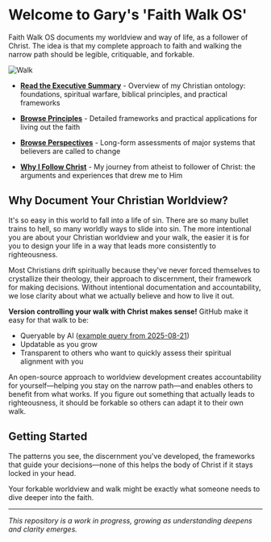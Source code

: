 # Welcome to Gary's 'Faith Walk OS'

Faith Walk OS documents my worldview and way of life, as a follower of Christ. The idea is that my complete approach to faith and walking the narrow path should be legible, critiquable, and forkable.

![Walk](artworks/walk.png)

- **[Read the Executive Summary](christian-ontology_executive-summary.md)** - Overview of my Christian ontology: foundations, spiritual warfare, biblical principles, and practical frameworks

- **[Browse Principles](principles/)** - Detailed frameworks and practical applications for living out the faith

- **[Browse Perspectives](perspectives/)** - Long-form assessments of major systems that believers are called to change

- **[Why I Follow Christ](why-i-follow-christ.md)** - My journey from atheist to follower of Christ: the arguments and experiences that drew me to Him

## Why Document Your Christian Worldview?

It's so easy in this world to fall into a life of sin. There are so many bullet trains to hell, so many worldly ways to slide into sin. The more intentional you are about your Christian worldview and your walk, the easier it is for you to design your life in a way that leads more consistently to righteousness.

Most Christians drift spiritually because they've never forced themselves to crystallize their theology, their approach to discernment, their framework for making decisions. Without intentional documentation and accountability, we lose clarity about what we actually believe and how to live it out.

**Version controlling your walk with Christ makes sense!** GitHub make it easy for that walk to be:
- Queryable by AI ([example query from 2025-08-21](https://www.perplexity.ai/search/solely-given-this-https-github-do4pkDULQXqv6jpHT.wXvQ))
- Updatable as you grow  
- Transparent to others who want to quickly assess their spiritual alignment with you

An open-source approach to worldview development creates accountability for yourself—helping you stay on the narrow path—and enables others to benefit from what works. If you figure out something that actually leads to righteousness, it should be forkable so others can adapt it to their own walk.

## Getting Started

The patterns you see, the discernment you've developed, the frameworks that guide your decisions—none of this helps the body of Christ if it stays locked in your head.

Your forkable worldview and walk might be exactly what someone needs to dive deeper into the faith.

---

*This repository is a work in progress, growing as understanding deepens and clarity emerges.*
